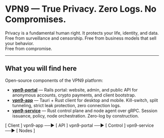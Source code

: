 # VPN9 — True Privacy. Zero Logs. No Compromises.

Privacy is a fundamental human right. It protects your life, identity, and data.  
Free from surveillance and censorship. Free from business models that sell your behavior.  
Free from compromise.

---

## What you will find here

Open-source components of the VPN9 platform:

- **[vpn9-portal](https://github.com/vpn9labs/vpn9-portal)** — Rails portal: website, admin, and public API for anonymous accounts, crypto payments, and client bootstrap.
- **[vpn9-app](https://github.com/vpn9labs/vpn9-app)** — Tauri + Rust client for desktop and mobile. Kill-switch, split tunneling, strict leak protection, zero connection logs.
- **[vpn9-service](https://github.com/vpn9labs/vpn9-service)** — Rust control plane and node agent over gRPC. Session issuance, policy, node orchestration. Zero-log by construction.



[ Client ] vpn9-app ──► [ API ] vpn9-portal ──► [ Control ] vpn9-service ──► [ Nodes ]
